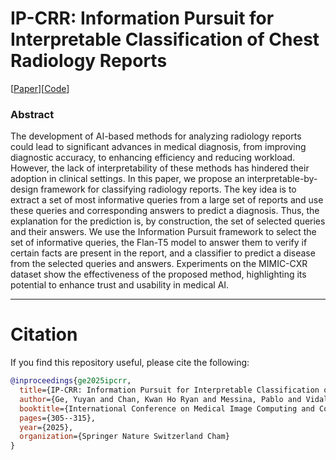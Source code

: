 # IP-CRR: Information Pursuit for Interpretable Classification of Chest Radiology Reports

[[Paper](https://arxiv.org/abs/2505.00191)][[Code](https://github.com/Glourier/IP-CRR)]
### Abstract
The development of AI-based methods for analyzing radiology reports could lead to significant advances in medical diagnosis, from improving diagnostic accuracy, to enhancing efficiency and reducing workload. However, the lack of interpretability of these methods has hindered their adoption in clinical settings. In this paper, we propose an interpretable-by-design framework for classifying radiology reports. The key idea is to extract a set of most informative queries from a large set of reports and use these queries and corresponding answers to predict a diagnosis. Thus, the explanation for the prediction is, by construction, the set of selected queries and their answers. We use the Information Pursuit framework to select the set of informative queries, the Flan-T5 model to answer them to verify if certain facts are present in the report, and a classifier to predict a disease from the selected queries and answers. Experiments on the MIMIC-CXR dataset show the effectiveness of the proposed method, highlighting its potential to enhance trust and usability in medical AI. 


---
# Citation
If you find this repository useful, please cite the following:

```bibtex  
@inproceedings{ge2025ipcrr,
  title={IP-CRR: Information Pursuit for Interpretable Classification of Chest Radiology Reports},
  author={Ge, Yuyan and Chan, Kwan Ho Ryan and Messina, Pablo and Vidal, Ren{\'e}},
  booktitle={International Conference on Medical Image Computing and Computer-Assisted Intervention},
  pages={305--315},
  year={2025},
  organization={Springer Nature Switzerland Cham}
}
```
